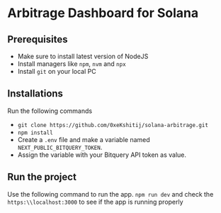# Arbitrage Dashboard for Solana

## Prerequisites

- Make sure to install latest version of NodeJS
- Install managers like `npm`, `nvm` and `npx`
- Install `git` on your local PC

## Installations 

Run the following commands

- `git clone https://github.com/0xeKshitij/solana-arbitrage.git`
- `npm install`
- Create a `.env` file and make a variable named `NEXT_PUBLIC_BITQUERY_TOKEN`.
- Assign the variable with your Bitquery API token as value.

## Run the project 
Use the following command to run the app.
`npm run dev` and check the `https:\\localhost:3000` to see if the app is running properly
